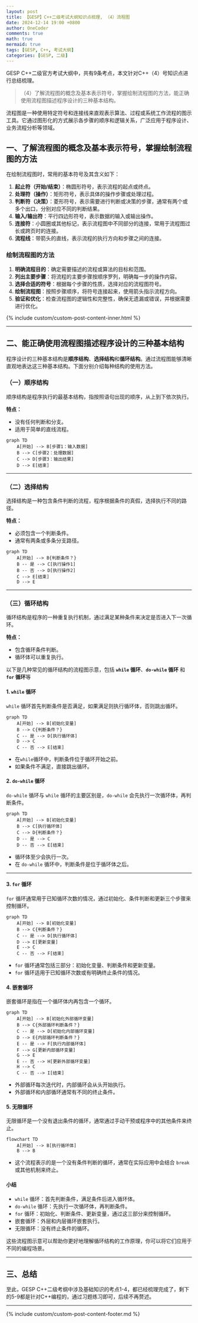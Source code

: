 ```yaml
---
layout: post
title: 【GESP】C++二级考试大纲知识点梳理, （4）流程图
date: 2024-12-14 19:00 +0800
author: OneCoder
comments: true
math: true
mermaid: true
tags: [GESP, C++, 考试大纲]
categories: [GESP, 二级]
---
```

GESP C++二级官方考试大纲中，共有9条考点，本文针对C++（4）号知识点进行总结梳理。
>（4）了解流程图的概念及基本表示符号，掌握绘制流程图的方法，能正确使用流程图描述程序设计的三种基本结构。

<!--more-->

流程图是一种使用特定符号和连接线来直观表示算法、过程或系统工作流程的图示工具。它通过图形化的方式展示各步骤的顺序和逻辑关系，广泛应用于程序设计、业务流程分析等领域。

## **一、了解流程图的概念及基本表示符号，掌握绘制流程图的方法**

在绘制流程图时，常用的基本符号及其含义如下：

1. **起止符（开始/结束）**：椭圆形符号，表示流程的起点或终点。
2. **处理符（操作）**：矩形符号，表示具体的操作步骤或处理过程。
3. **判断符（决策）**：菱形符号，表示需要进行判断或决策的步骤，通常有两个或多个出口，分别对应不同的判断结果。
4. **输入/输出符**：平行四边形符号，表示数据的输入或输出操作。
5. **连接符**：小圆圈或其他标记，表示流程图中不同部分的连接，常用于流程图过长或跨页时的连接。
6. **流程线**：带箭头的直线，表示流程的执行方向和步骤之间的连接。

### 绘制流程图的方法

1. **明确流程目的**：确定需要描述的流程或算法的目标和范围。
2. **列出主要步骤**：将流程的主要步骤按顺序罗列，明确每一步的操作内容。
3. **选择合适的符号**：根据每个步骤的性质，选择对应的流程图符号。
4. **绘制流程图**：按照步骤顺序，将符号连接起来，使用箭头指示流程方向。
5. **验证和优化**：检查流程图的逻辑性和完整性，确保无遗漏或错误，并根据需要进行优化。

{% include custom/custom-post-content-inner.html %}

---

## **二、能正确使用流程图描述程序设计的三种基本结构**

程序设计的三种基本结构是**顺序结构**、**选择结构**和**循环结构**。通过流程图能够清晰直观地表达这三种基本结构。下面分别介绍每种结构的使用方法。

### **（一）顺序结构**

顺序结构是程序执行的最基本结构，指按照语句出现的顺序，从上到下依次执行。

**特点：**

- 没有任何判断和分支。
- 适用于简单的直线流程。

```mermaid
graph TD
    A[开始] --> B[步骤1：输入数据]
    B --> C[步骤2：处理数据]
    C --> D[步骤3：输出结果]
    D --> E[结束]
```

---

### **（二）选择结构**

选择结构是一种包含条件判断的流程，程序根据条件的真假，选择执行不同的路径。

**特点：**

- 必须包含一个判断条件。
- 通常有两条或多条分支路径。

```mermaid
graph TD
    A[开始] --> B{判断条件？}
    B -- 是 --> C[执行操作1]
    B -- 否 --> D[执行操作2]
    C --> E[结束]
    D --> E
```

---

### **（三）循环结构**

循环结构是程序的一种重复执行机制，通过满足某种条件来决定是否进入下一次循环。

**特点：**

- 包含循环条件判断。
- 循环体可以重复执行。

以下是几种常见的循环结构的流程图示意，包括 **`while` 循环**、**`do-while` 循环** 和 **`for` 循环**等

#### 1. **`while` 循环**

`while` 循环首先判断条件是否满足，如果满足则执行循环体，否则跳出循环。

```mermaid
graph TD
    A[开始] --> B[初始化变量]
    B --> C{判断条件？}
    C -- 是 --> D[执行循环体]
    D --> C
    C -- 否 --> E[结束]
```

- 在`while`循环中，判断条件位于循环开始之前。
- 如果条件不满足，直接跳出循环。

#### 2. **`do-while` 循环**

`do-while` 循环与 `while` 循环的主要区别是，`do-while` 会先执行一次循环体，再判断条件。

```mermaid
graph TD
    A[开始] --> B[初始化变量]
    B --> C[执行循环体]
    C --> D{判断条件？}
    D -- 是 --> C
    D -- 否 --> E[结束]
```

- 循环体至少会执行一次。
- 在 `do-while` 循环中，判断条件是位于循环体之后。

---

#### 3. **`for` 循环**

`for` 循环通常用于已知循环次数的情况，通过初始化、条件判断和更新三个步骤来控制循环。

```mermaid
graph TD
    A[开始] --> B[初始化变量]
    B --> C{判断条件？}
    C -- 是 --> D[执行循环体]
    D --> E[更新变量]
    E --> C
    C -- 否 --> F[结束]
```

- `for` 循环通常包括三部分：初始化变量、判断条件和更新变量。
- `for` 循环适用于已知循环次数或有明确终止条件的情况。

#### 4. **嵌套循环**

嵌套循环是指在一个循环体内再包含一个循环。

```mermaid
graph TD
    A[开始] --> B[初始化外部循环变量]
    B --> C{外部循环判断条件？}
    C -- 是 --> D[初始化内部循环变量]
    D --> E{内部循环判断条件？}
    E -- 是 --> F[执行内部循环体]
    F --> G[更新内部循环变量]
    G --> E
    E -- 否 --> H[更新外部循环变量]
    H --> C
    C -- 否 --> I[结束]
```

- 外部循环每次迭代时，内部循环会从头开始执行。
- 外部循环和内部循环通常有不同的终止条件。

#### 5. **无限循环**

无限循环是一个没有退出条件的循环，通常通过手动干预或程序中的其他条件来终止。

```mermaid
flowchart TD
    A[开始] --> B[执行循环体]
    B --> B
```

- 这个流程表示的是一个没有条件判断的循环，通常在实际应用中会结合 `break` 或其他机制来终止。

#### 小结

- `while` 循环：首先判断条件，满足条件后进入循环体。
- `do-while` 循环：先执行一次循环体，再判断条件。
- `for` 循环：初始化、判断条件、更新变量，通过这三部分来控制循环。
- 嵌套循环：外层和内层循环嵌套执行。
- 无限循环：没有终止条件的循环。

这些流程图示意可以帮助你更好地理解循环结构的工作原理，你可以将它们应用于不同的编程场景。

---

## **三、总结**

至此，GESP C++二级考纲中涉及基础知识的考点1-4，都已经梳理完成了，剩下的5-9都是针对C++编程的，通过习题练习即可，后续不再赘述。

---
{% include custom/custom-post-content-footer.md %}
